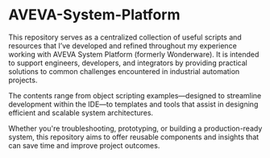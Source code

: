 # AVEVA-System-Platform

This repository serves as a centralized collection of useful scripts and resources that I’ve developed and refined throughout my experience working with AVEVA System Platform (formerly Wonderware). It is intended to support engineers, developers, and integrators by providing practical solutions to common challenges encountered in industrial automation projects. 

The contents range from object scripting examples—designed to streamline development within the IDE—to templates and tools that assist in designing efficient and scalable system architectures. 

Whether you're troubleshooting, prototyping, or building a production-ready system, this repository aims to offer reusable components and insights that can save time and improve project outcomes.
